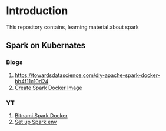 # Introduction

This repository contains, learning material about spark

## Spark on Kubernates


### Blogs
1. https://towardsdatascience.com/diy-apache-spark-docker-bb4f11c10d24
2. [Create Spark Docker Image](https://dev.to/mvillarrealb/creating-a-spark-standalone-cluster-with-docker-and-docker-compose-2021-update-6l4)


### YT
1. [Bitnami Spark Docker](https://www.youtube.com/watch?v=Zr_FqYKC6Qc)
2. [Set up Spark env](https://www.youtube.com/watch?v=luiJttJVeBA)
